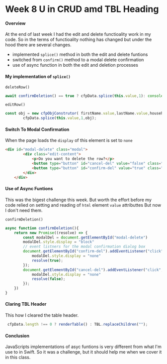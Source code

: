 
# Week 8 U in CRUD amd TBL Heading

#### Overview
At the end of last week I had the edit and delete functioality work in my code. So in the terms of functioality nothing has changed but under the hood there are several changes.
- implemented `splice()` method in both the edit and delete funtions
- switched from `confirm()` method to a modal delete confirmation
- use of async function in both the edit and deletion processes

#### My implementation of `splice()`

`deleteRow()`
```javascript
await confirmDeletion() == true ? cfpData.splice(this.value,1): console.log("delete canceled");
```
`editRow()`
```javascript
const obj = new cfpObjConstrutor( firstName.value,lastName.value,household.value,homeSize.value);
        cfpData.splice(this.value,1,obj);
```

#### Switch To Modal Confirmation
When the page loads the `display` of this element is set to `none`
```html
<div id="modal-delete" class="modal">
        <div class="edit-content">
            <p>Do you want to delete the row?</p>
            <button type="button" id="cancel-del" value="false" class="modal-del-btns">Cancel</button>
            <button type="button" id="confirm-del" value="true" class="modal-del-btns">Yes</button>
        </div>
    </div>
```
#### Use of Async Funtions
This was the bigest challenge this week. But worth the effort before my code relied on setting and reading of `html` element `value` attributtes But now I don't need them.

`confirmDeletion()`
```javascript
async function confirmDeletion(){
    return new Promise((resolve) => {
        const modalDel = document.getElementById("modal-delete")
        modalDel.style.display = "block"
        // event listners for the modal confirmation dialog box
        document.getElementById("confirm-del").addEventListener("click", function(){
            modalDel.style.display = "none"
            resolve(true);
        });
        document.getElementById("cancel-del").addEventListener("click", function(){
            modalDel.style.display = "none"
            resolve(false);
        });
    })
}
```
#### Claring TBL Header
This how I cleared the table header. 
```javascript
 cfpData.length !== 0 ? renderTable() : TBL.replaceChildren("");
```
#### Conclusion
JavaScripts implementations of asyc funtions is very different from what I'm use to in Swift. So it was a challenge, but it should help me when we cover it in this class.
